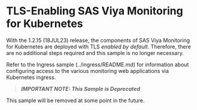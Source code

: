 # TLS-Enabling SAS Viya Monitoring for Kubernetes

With the 1.2.15 (18JUL23) release, the components of SAS Viya Monitoring for Kubernetes 
are deployed with TLS *enabled by default*.  Therefore, there are no additional steps
required and this sample is no longer necessary.

Refer to the Ingress sample (../ingress/README.md) for information about
configuring access to the various monitoring web applications via Kubernetes ingress.

>***IMPORTANT NOTE: This Sample is Deprecated***

This sample will be removed at some point in the future.
